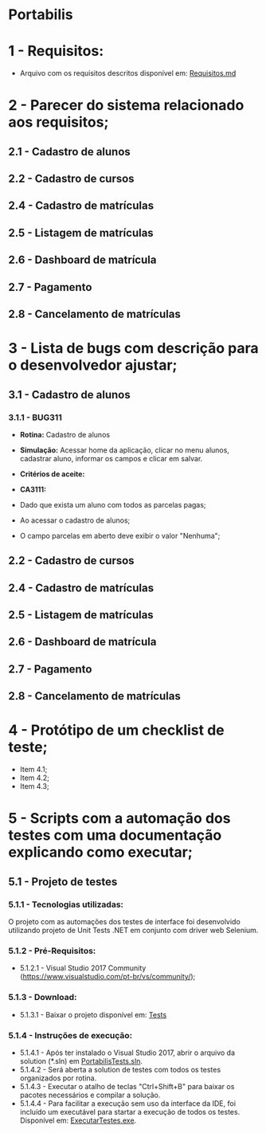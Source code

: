 # Portabilis

# 1 - Requisitos:
* Arquivo com os requisitos descritos disponível em: [Requisitos.md](https://github.com/johseffer/Portabilis/blob/develop-1.1/Requisitos.md)

# 2 - Parecer do sistema relacionado aos requisitos;
## 2.1 - Cadastro de alunos
## 2.2 - Cadastro de cursos
## 2.4 - Cadastro de matrículas
## 2.5 - Listagem de matrículas
## 2.6 - Dashboard de matrícula
## 2.7 - Pagamento
## 2.8 - Cancelamento de matrículas

# 3 - Lista de bugs com descrição para o desenvolvedor ajustar;

## 3.1 - Cadastro de alunos

### 3.1.1 - BUG311
* **Rotina:** Cadastro de alunos
* **Simulação:** Acessar home da aplicação, clicar no menu alunos, cadastrar aluno, informar os campos e clicar em salvar.
* **Critérios de aceite:**

* **CA3111:** 
* Dado que exista um aluno com todos as parcelas pagas;
* Ao acessar o cadastro de alunos;
* O campo parcelas em aberto deve exibir o valor "Nenhuma";

## 2.2 - Cadastro de cursos
## 2.4 - Cadastro de matrículas
## 2.5 - Listagem de matrículas
## 2.6 - Dashboard de matrícula
## 2.7 - Pagamento
## 2.8 - Cancelamento de matrículas

# 4 - Protótipo de um checklist de teste;

* Item 4.1;
* Item 4.2;
* Item 4.3;

# 5 - Scripts com a automação dos testes com uma documentação explicando como executar;

## 5.1 - Projeto de testes

### 5.1.1 - Tecnologias utilizadas:
O projeto com as automações dos testes de interface foi desenvolvido utilizando projeto de Unit Tests .NET em conjunto com driver web Selenium.

### 5.1.2 - Pré-Requisitos:
* 5.1.2.1 - Visual Studio 2017 Community (https://www.visualstudio.com/pt-br/vs/community/);

### 5.1.3 - Download: 
* 5.1.3.1 - Baixar o projeto disponível em: [Tests](https://github.com/johseffer/Portabilis/blob/develop-1.1/Tests)

### 5.1.4 - Instruções de execução:
* 5.1.4.1 - Após ter instalado o Visual Studio 2017, abrir o arquivo da solution (*.sln) em [PortabilisTests.sln](https://github.com/johseffer/Portabilis/blob/develop-1.1/Tests/PortabilisTests.sln).
* 5.1.4.2 - Será aberta a solution de testes com todos os testes organizados por rotina.
* 5.1.4.3 - Executar o atalho de teclas "Ctrl+Shift+B" para baixar os pacotes necessários e compilar a solução.
* 5.1.4.4 - Para facilitar a execução sem uso da interface da IDE, foi incluído um executável para startar a execução de todos os testes. Disponível em: [ExecutarTestes.exe](https://github.com/johseffer/Portabilis/blob/develop-1.1/Tests/ExecutarTestes.exe).
